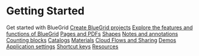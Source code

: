 # Getting Started

<section-starting-page>
<title>Discover BlueGrid</title>
<description>Get started with BlueGrid</description>
<spotlight>
    <a href="Projects.md"  type="start"  >Create BlueGrid projects</a>
    <a href="Features-and-functions.md" type="search">Explore the features and functions of BlueGrid</a>
</spotlight>
<primary>
    <title>
        Pages and blueprints
    </title>
    <a href="Folders.md"></a>
    <a href="pages.md">Pages and PDFs</a>
</primary>
<secondary>
    <title>
        Catalogs, materials, shapes, annotations and quantities
    </title>
    <a href="Shape-tools.md">Shapes</a>
    <a href="Annotation-tools.md">Notes and annotations</a>
    <a href="Symbol-tools.md">Counting blocks</a>
    <a href="Tree-Catalog.md">Catalogs</a>
    <a href="Material.md">Materials</a>
    <a href="Cloud.md">Cloud Flows and Sharing</a>
    <a href="Demo.md">Demos</a>
</secondary>
<misc>
<cards>
    <title>Others</title>
    <a href="Settings.md">Application settings</a>
    <a href="Shortcut-Keys.md">Shortcut keys</a>
    <a href="Resources.md">Resources</a>
</cards>
</misc>
</section-starting-page>